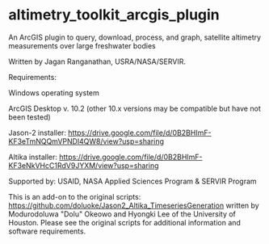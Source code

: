 # altimetry_toolkit_arcgis_plugin
An ArcGIS plugin to query, download, process, and graph, satellite altimetry measurements over large freshwater bodies

Written by Jagan Ranganathan, USRA/NASA/SERVIR.

Requirements:

Windows operating system

ArcGIS Desktop v. 10.2 (other 10.x versions may be compatible but have not been tested)

Jason-2 installer: https://drive.google.com/file/d/0B2BHImF-KF3eTmNQQmVPNDl4QW8/view?usp=sharing

Altika installer: https://drive.google.com/file/d/0B2BHImF-KF3eNkVHcC1RdV9JYXM/view?usp=sharing


Supported by: USAID, NASA Applied Sciences Program & SERVIR Program

This is an add-on to the original scripts: https://github.com/doluoke/Jason2_Altika_TimeseriesGeneration written by Modurodoluwa "Dolu" Okeowo and Hyongki Lee of the University of Houston. Please see the original scripts for additional information and software requirements.
